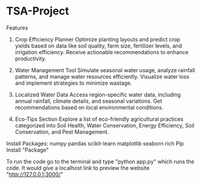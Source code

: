 # TSA-Project
Features
1. Crop Efficiency Planner
Optimize planting layouts and predict crop yields based on data like soil quality, farm size, fertilizer levels, and irrigation efficiency. Receive actionable recommendations to enhance productivity.

2. Water Management Tool
Simulate seasonal water usage, analyze rainfall patterns, and manage water resources efficiently. Visualize water loss and implement strategies to minimize wastage.

3. Localized Water Data
Access region-specific water data, including annual rainfall, climate details, and seasonal variations. Get recommendations based on local environmental conditions.

4. Eco-Tips Section
Explore a list of eco-friendly agricultural practices categorized into Soil Health, Water Conservation, Energy Efficiency, Soil Conservation, and Pest Management.


Install Packages:
numpy
pandas
scikit-learn
matplotlib
seaborn
rich
Pip Install "Package"



To run the code go to the terminal and type "python app.py" which runs the code. It would give a localhost link to preview the website "http://127.0.0.1:3000/"

